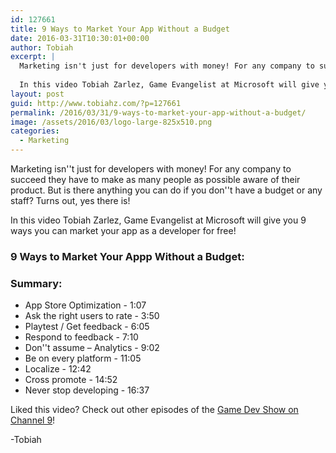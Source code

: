 ```yaml
---
id: 127661
title: 9 Ways to Market Your App Without a Budget
date: 2016-03-31T10:30:01+00:00
author: Tobiah
excerpt: |
  Marketing isn't just for developers with money! For any company to succeed they have to make as many people as possible aware of their product. But is there anything you can do if you don't have a budget or any staff? Turns out, yes there is!
  
  In this video Tobiah Zarlez, Game Evangelist at Microsoft will give you 9 ways you can market your app as a developer for free!
layout: post
guid: http://www.tobiahz.com/?p=127661
permalink: /2016/03/31/9-ways-to-market-your-app-without-a-budget/
image: /assets/2016/03/logo-large-825x510.png
categories:
  - Marketing
---
```

Marketing isn''t just for developers with money! For any company to succeed they have to make as many people as possible aware of their product. But is there anything you can do if you don''t have a budget or any staff? Turns out, yes there is!

In this video Tobiah Zarlez, Game Evangelist at Microsoft will give you 9 ways you can market your app as a developer for free!
  
<!--more-->

### 9 Ways to Market Your Appp Without a Budget:



### Summary:

  * App Store Optimization - 1:07 
  * Ask the right users to rate - 3:50
  * Playtest / Get feedback - 6:05 
  * Respond to feedback - 7:10 
  * Don''t assume – Analytics - 9:02 
  * Be on every platform - 11:05 
  * Localize - 12:42
  * Cross promote - 14:52 
  * Never stop developing - 16:37

Liked this video? Check out other episodes of the <a href="https://channel9.msdn.com/Shows/gamedev/" target="_blank">Game Dev Show on Channel 9</a>!

-Tobiah
